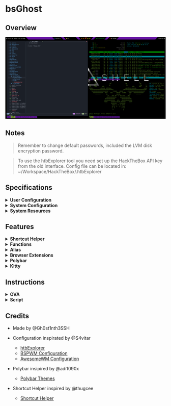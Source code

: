 # bsGhost

## Overview

![Test](Images/Overview.png)

## Notes

> Remember to change default passwords, included the LVM disk encryption password.

> To use the htbExplorer tool you need set up the HackTheBox API key from the old interface. 
> Config file can be located in: ~/Workspace/HackTheBox/.htbExplorer

## Specifications
<details>
<summary><b>User Configuration</b></summary>

| Variable     | Value        |
| :----------- | :----------- |
| LVM password | `p4rr0t!`    |
| Hostname     | `parrotsec`  |
| Name         | `Parrot`     |
| User         | `parrot`     |
| Password     | `p4rr0ts3c!` |
</details>

<details>
<summary><b>System Configuration</b></summary>

| Programs       | Using            |
| :------------- | :--------------- |
| OS             | `ParrotOS`       |
| WM             | `bspwm`          |
| Hotkey Daemon  | `schkd`          |
| Top Bar        | `polybar`        |
| Compositor     | `picom`          |
| Terminal       | `kitty`          |
| Terminal Theme | `PowerLevel10k`  |
| Shell          | `zsh`            |
| Font           | `Hack Nerd Font` |
| Editor         | `Neovim/VSCode`  | 
</details>

<details>
<summary><b>System Resources</b></summary>

| Resource | Value        |
| :------- | :----------- |
| Disk     | `120GB`      |
| RAM      | `8GB`        |
| CPUs     | `2`          |
| Network  | `NatNetwork` |
</details>

## Features

<details>
<summary><b>Shortcut Helper</b></summary>

- <kbd>Windows</kbd> + <kbd>H</kbd> : Opens Shortcut Helper.  

![Help](Images/Help.png)
</details>

<details>
<summary><b>Functions</b></summary>

- <kbd>mkt</kbd> : Create 4 directores (nmap, content, exploits, scripts)
- <kbd>extractPorts</kbd> : Extracts ports from grep file Nmap result and send it to copy buffer1
</details>

<details>
<summary><b>Alias</b></summary>

- <kbd>ssh</kbd> : Open SSH with Kitty avoiding terminal issues
- <kbd>ls</kbd> : List with steroids (LSD)
- <kbd>bat</kbd> : Cat with steroids (LSD)
- <kbd>htb</kbd> : Runs the htbExplorer tool to interact with Hack The Box machines
- <kbd>htb-vpn</kbd> : Connect to HackTheBox VPN (Needs to be downloaded and placed in: $HOME/Workspace/HackTheBox/VPN/htb_machines.ovpn)
- <kbd>starget</kbd> : Set target IP
- <kbd>utarget</kbd> : Unset target IP
- <kbd>..</kbd> : Move to parent directory
</details>

<details>
<summary><b>Browser Extensions</b></summary>

- FoxyProxy (Configured already for using Burp proxy)
- Wappalyzer
</details>

<details>
<summary><b>Polybar</b></summary>

![Polybar](Images/Polybar.png)

- Free Disk Space
- CPU utilization
- Memory utilization
- Local IP (checks for enp0s3 interface)
- Public IP
- Workspaces (Free:Yellow, Busy:Orange, Active:RedSkull)
- VPN IP (checks for tun0)
- Target IP
- Date (Clickable to switch views)
</details>

<details>
<summary><b>Kitty</b></summary>

- PowerLevel10K
- Fzf 
- Feh
- Start with 5 sessions (Neo, VPN, Enum, Foothold, Priv Esc)
- Move between tabs:
    - <kbd>Ctrl</kbd> + <kbd>alt</kbd> + <kbd>⬅</kbd>
    - <kbd>Ctrl</kbd> + <kbd>alt</kbd> + <kbd>➡</kbd>
- Move between words:
    - <kbd>alt</kbd> + <kbd>⬅</kbd>
    - <kbd>alt</kbd> + <kbd>➡</kbd>
- Multiple Clipboards:
    - <kbd>F1</kbd> to copy -> <kbd>F2</kbd> to paste
    - <kbd>F3</kbd> to copy -> <kbd>F4</kbd> to paste
    - <kbd>Ctrl</kbd> + <kbd>C</kbd> to copy -> <kbd>Ctrl</kbd> + <kbd>V</kbd> to paste

![Kitty](Images/Kitty.png)
</details>

## Instructions

<details>
<summary><b>OVA</b></summary>

> Only tested in Virtual Box.
> Remember to change user default credentials, included the LVM encryption passhprase

```
# Change user parrot password
$ passwd

# Change LVM encryption passphrase
$ sudo cryptsetup luksAddKey /dev/sda1
```

</details>

<details>
<summary><b>Script</b></summary>

```
$ python3 main.py
```

</details>

## Credits
- Made by @Gh0st1nth3SSH

- Configuration inspirated by @S4vitar
    - [htbExplorer](https://github.com/s4vitar/htbExplorer)
    - [BSPWM Configuration](https://www.youtube.com/watch?v=mHLwfI1nHHY)
    - [AwesomeWM Configuration](https://www.youtube.com/watch?v=fshLf6u8B-w)

- Polybar insipired by @adi1090x
    - [Polybar Themes](https://github.com/adi1090x/polybar-themes)

- Shortcut Helper inspired by @thugcee
    - [Shortcut Helper](https://www.reddit.com/r/bspwm/comments/aejyze/tip_show_sxhkd_keybindings_with_fuzzy_search/)
